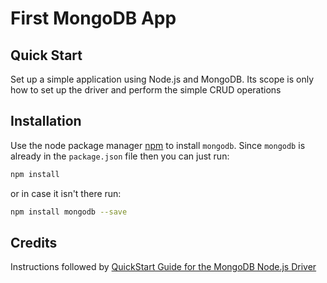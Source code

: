 # First MongoDB App

## Quick Start

Set up a simple application using Node.js and MongoDB. Its scope is only how to set up the driver and perform the simple CRUD operations

## Installation

Use the node package manager [npm](https://www.npmjs.com/) to install `mongodb`. Since `mongodb` is already in the `package.json` file then you can just run:

```bash
npm install
```

or in case it isn't there run:

```bash
npm install mongodb --save
```

## Credits

Instructions followed by [QuickStart Guide for the MongoDB Node.js Driver](http://mongodb.github.io/node-mongodb-native/3.0/quick-start/quick-start/)
